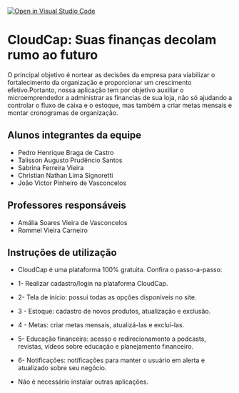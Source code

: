 [![Open in Visual Studio Code](https://classroom.github.com/assets/open-in-vscode-718a45dd9cf7e7f842a935f5ebbe5719a5e09af4491e668f4dbf3b35d5cca122.svg)](https://classroom.github.com/online_ide?assignment_repo_id=10840349&assignment_repo_type=AssignmentRepo)
# CloudCap: Suas finanças decolam rumo ao futuro
O principal objetivo é nortear as decisões da empresa para viabilizar o fortalecimento da organização e proporcionar um crescimento efetivo.Portanto, nossa aplicação tem por objetivo auxiliar o microemprendedor a administrar as financias de sua loja, não só ajudando a controlar o fluxo de caixa e o estoque, mas também a criar metas mensais e montar cronogramas de organização.

## Alunos integrantes da equipe

* Pedro Henrique Braga de Castro
* Talisson Augusto Prudêncio Santos
* Sabrina Ferreira Vieira
* Christian Nathan Lima Signoretti
* João Victor Pinheiro de Vasconcelos

## Professores responsáveis

* Amália Soares Vieira de Vasconcelos
* Rommel Vieira Carneiro

## Instruções de utilização
* CloudCap é uma plataforma 100% gratuita. Confira o passo-a-passo:
  
*  1- Realizar cadastro/login na plataforma CloudCap.
*  2- Tela de início: possui todas as opções disponíveis no site.
*  3 - Estoque: cadastro de novos produtos, atualização e exclusão.
*  4 - Metas: criar metas mensais, atualizá-las e excluí-las.
*  5- Educação financeira: acesso e redirecionamento a podcasts, revistas, vídeos sobre educação e planejamento financeiro.
*  6- Notificações: notificações para manter o usuário em alerta e atualizado sobre seu negócio.

* Não é necessário instalar outras aplicações.
